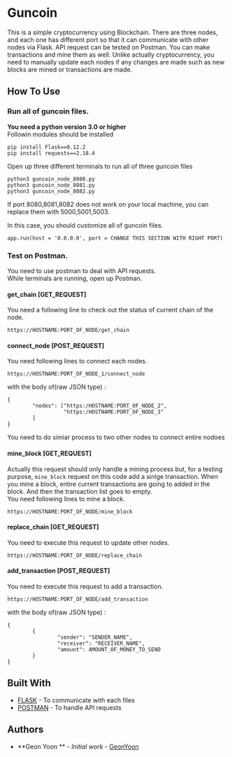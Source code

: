 # Guncoin 

This is a simple cryptocurrency using Blockchain. 
There are three nodes, and each one has different port so that it can communicate with 
other nodes via Flask. API request can be tested on Postman. 
You can make transactions and mine them as well. Unlike actually cryptocurrency, 
you need to manually update each nodes if any changes are made such as new blocks are mined or transactions are made. 

## How To Use

### Run all of guncoin files. 
<b>You need a python version 3.0 or higher</b><br />
Followin modules should be installed<br />
```
pip install Flask==0.12.2
pip install requests==2.18.4
```
Open up three different terminals to run all of three guncoin files 
```
python3 guncoin_node_8080.py
python3 guncoin_node_8081.py 
python3 guncoin_node_8082.py 
```
If port 8080,8081,8082 does not work on your local machine, you can replace them with 
5000,5001,5003. <br />

In this case, you should customize all of guncoin files. 
```
app.run(host = '0.0.0.0', port = CHANGE THIS SECTION WITH RIGHT PORT)
```

### Test on Postman. 
You need to use postman to deal with API requests. <br />
While terminals are running, open up Postman.

#### get_chain [GET_REQUEST]
You need a following line to check out the status of current chain of the node. 
```
https://HOSTNAME:PORT_OF_NODE/get_chain
```

#### connect_node [POST_REQUEST]
You need following lines to connect each nodes. 
```
https://HOSTNAME:PORT_OF_NODE_1/connect_node
```
with the body of(raw JSON type) : 
```
{
        "nodes": ["https:/HOSTNAME:PORT_OF_NODE_2",
                  "https:/HOSTNAME:PORT_OF_NODE_3"
        ]
}
```
You need to do simiar process to two other nodes to connect entire nodoes

#### mine_block [GET_REQUEST]
Actually this request should only handle a mining process but, for a testing purpose, 
```mine_block``` request on this code add a sinlge transaction. 
When you mine a block, entire current transactions are going to added in the block.
And then the transaction list goes to empty. <br />
You need following lines to mine a block. 
```
https://HOSTNAME:PORT_OF_NODE/mine_block
```

#### replace_chain [GET_REQUEST]
You need to execute this request to update other nodes. 
```
https://HOSTNAME:PORT_OF_NODE/replace_chain
```
#### add_transaction [POST_REQUEST]
You need to execute this request to add a transaction. 
```
https://HOSTNAME:PORT_OF_NODE/add_transaction
```
with the body of(raw JSON type) : 
```
{
        {
                "sender": "SENDER_NAME",
                "receiver": "RECEIVER_NAME",
                "amount": AMOUNT_OF_MONEY_TO_SEND
        }
}
```

## Built With

* [FLASK](http://flask.pocoo.org/) - To communicate with each files
* [POSTMAN](https://www.getpostman.com/) - To handle API requests


## Authors

* **Geon Yoon ** - *Initial work* - [GeonYoon](https://github.com/GeonYoon)
